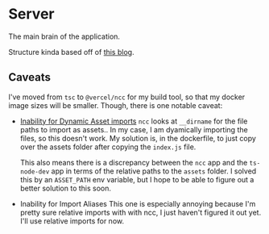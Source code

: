 # Server

The main brain of the application.

Structure kinda based off of [this blog](https://kentcdodds.com/blog/how-i-structure-express-apps).

## Caveats

I've moved from `tsc` to `@vercel/ncc` for my build tool, so that my docker image sizes will be smaller. Though, there is one notable caveat:

- [Inability for Dynamic Asset imports](https://github.com/vercel/ncc/issues/829)
  `ncc` looks at `__dirname` for the file paths to import as assets.. In my case, I am dyamically importing the files, so this doesn't work.
  My solution is, in the dockerfile, to just copy over the assets folder after copying the `index.js` file.

  This also means there is a discrepancy between the `ncc` app and the `ts-node-dev` app in terms of the relative paths to the `assets` folder. I solved this by an `ASSET_PATH` env variable, but I hope to be able to figure out a better solution to this soon.

- Inability for Import Aliases
  This one is especially annoying because I'm pretty sure relative imports with with ncc, I just haven't figured it out yet.
  I'll use relative imports for now.
